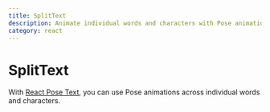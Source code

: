 ```yaml
---
title: SplitText
description: Animate individual words and characters with Pose animations
category: react
---
```


# SplitText

With [React Pose Text](/pose/api/react-pose-text), you can use Pose animations across individual words and characters.

<CodeSandbox id="4jzzvm1vz7" />
